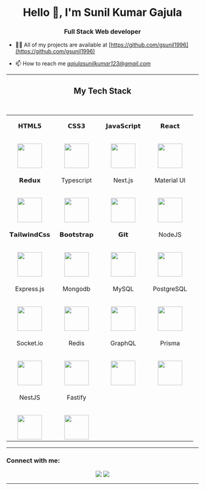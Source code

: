 <h1 align="center">Hello 👋, I'm Sunil Kumar Gajula</h1>
<h3 align="center">Full Stack Web developer</h3>

- 👨‍💻 All of my projects are available at [https://github.com/gsunil1996](https://github.com/gsunil1996)

- 📫 How to reach me *gajulasunilkumar123@gmail.com*

<hr />

<h2 align="center" border="0">My Tech Stack</h2>

<br>
<table align="center" >

<tbody>

<tr valign="top">

<td width="25%" align="center">

<span>𝗛𝗧𝗠𝗟𝟱</span><br><br>

<img height="64px" src="https://cdn.svgporn.com/logos/html-5.svg">

</td>

<td width="25%" align="center">

<span>𝗖𝗦𝗦𝟯</span><br><br>

<img height="64px" src="https://cdn.svgporn.com/logos/css-3.svg">

</td>

<td width="25%" align="center">

<span>𝗝𝗮𝘃𝗮𝗦𝗰𝗿𝗶𝗽𝘁</span><br><br>

<img height="64px" src="https://cdn.svgporn.com/logos/javascript.svg">

</td>

<td width="25%" align="center">

<span>𝗥𝗲𝗮𝗰𝘁</span><br><br>

<img height="64px" src="https://cdn.svgporn.com/logos/react.svg">

</td>

</tr>

<tr valign="top">

<td width="25%" align="center">

<span>𝗥𝗲𝗱𝘂𝘅</span><br><br>

<img height="64px" src="https://cdn.svgporn.com/logos/redux.svg">

</td>

<td width="25%" align="center">

<span>Typescript</span><br><br>

<img height="64px" src="https://upload.wikimedia.org/wikipedia/commons/thumb/4/4c/Typescript_logo_2020.svg/2048px-Typescript_logo_2020.svg.png">

</td>

<td width="25%" align="center">

<span>Next.js</span><br><br>

<img height="64px" src="https://w7.pngwing.com/pngs/87/586/png-transparent-next-js-hd-logo.png">

</td>

<td width="25%" align="center">

<span>Material UI</span><br><br>

<img height="64px" src="https://seeklogo.com/images/M/material-ui-logo-5BDCB9BA8F-seeklogo.com.png">

</td>

</tr>

<tr valign="top">

<td width="25%" align="center">

<span>𝗧𝗮𝗶𝗹𝘄𝗶𝗻𝗱𝗖𝘀𝘀</span><br><br>

<img height="64px" src="https://cdn.svgporn.com/logos/tailwindcss-icon.svg">

</td>

<td width="25%" align="center">

<span>𝗕𝗼𝗼𝘁𝘀𝘁𝗿𝗮𝗽</span><br><br>

<img height="64px" src="https://cdn.svgporn.com/logos/bootstrap.svg">

</td>

<td width="25%" align="center">

<span>𝗚𝗶𝘁</span><br><br>

<img height="64px" src="https://cdn.svgporn.com/logos/git-icon.svg">

</td>

<td width="25%" align="center">

<span>NodeJS</span><br><br>

<img height="64px" src="https://cdn.svgporn.com/logos/nodejs.svg">

</td>

</tr>

<tr valign="top">

<td width="25%" align="center">

<span>Express.js</span><br><br>

<img height="64px" src="https://geekflare.com/wp-content/uploads/2023/01/expressjs.png">

</td>

<td width="25%" align="center">

<span>Mongodb</span><br><br>

<img height="64px" src="https://miro.medium.com/v2/resize:fit:1400/format:webp/0*U85yP3O7enCB5MtD.png">

</td>

<td width="25%" align="center">

<span>MySQL</span><br><br>

<img height="64px" src="https://www.freepnglogos.com/uploads/logo-mysql-png/logo-mysql-mysql-logo-png-images-are-download-crazypng-21.png">

</td>

<td width="25%" align="center">

<span>PostgreSQL</span><br><br>

<img height="64px" src="https://i0.wp.com/weblion303.net/wp-content/uploads/2019/11/2019-11-28_16h55_26.png?fit=378%2C276&ssl=1">

</td>

</tr>

<tr valign="top">

<td width="25%" align="center">

<span>Socket.io</span><br><br>

<img height="64px" src="https://upload.wikimedia.org/wikipedia/commons/thumb/9/96/Socket-io.svg/1200px-Socket-io.svg.png">

</td>

<td width="25%" align="center">

<span>Redis</span><br><br>

<img height="64px" src="https://avatars.githubusercontent.com/u/1529926?s=200&v=4">

</td>

<td width="25%" align="center">

<span>GraphQL</span><br><br>

<img height="64px" src="https://upload.wikimedia.org/wikipedia/commons/thumb/1/17/GraphQL_Logo.svg/1200px-GraphQL_Logo.svg.png">

</td>

<td width="25%" align="center">

<span>Prisma</span><br><br>

<img height="64px" src="https://prismalens.vercel.app/header/logo-dark.svg">

</td>

</tr>

<tr valign="top">

<td width="25%" align="center">

<span>NestJS</span><br><br>

<img height="64px" src="https://docs.nestjs.com/assets/logo-small.svg">

</td>

<td width="25%" align="center">

<span>Fastify</span><br><br>

<img height="64px" src="https://fastify.dev/img/logos/fastify-white.svg">

</td>

</tr>

</tbody>

</table>

<hr>

<h3 align="left">Connect with me:</h3>
<p align="center">
  <a href="https://www.linkedin.com/in/sunil-kumar-gajula-438048203/"><img src="https://img.shields.io/badge/LinkedIn-0077B5?style=for-the-badge&logo=linkedin&logoColor=white"></a>
  <a href="https://twitter.com/Sunil_Kumar_666"><img src="https://img.shields.io/badge/twitter-1c9ceb?style=for-the-badge&logo=twitter&logoColor=white"></a>
</p>
<hr />
